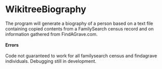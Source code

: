 # WikitreeBiography
The program will generate a biography of a person based on a text file containing copied contents from a FamilySearch census record and on information gathered from FindAGrave.com.
<br></br>
<b>Errors</b>
<br></br>
Code not guaranteed to work for all familysearch census and findagrave individuals. Debugging still in development.
